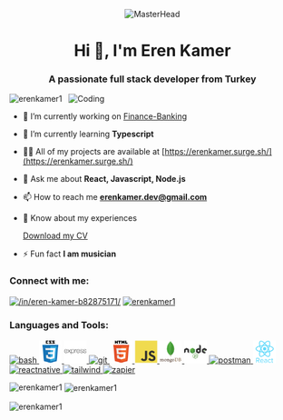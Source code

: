 <p align="center">
    <img src="https://user-images.githubusercontent.com/29340294/150726291-afd08470-3b21-4df6-8173-293ece555d4f.gif" alt="MasterHead" style="max-width: 100%; height: auto;">
</p>


<h1 align="center">Hi 👋, I'm Eren Kamer</h1>
<h3 align="center">A passionate full stack developer from Turkey</h3>
<img align="right" alt="Coding" width="400" src="https://cdn.dribbble.com/users/1162077/screenshots/3848914/media/7ed7d5ca074b48b328150e5a231e8d1f.gif">

<p align="left"> <img src="https://komarev.com/ghpvc/?username=erenkamer1&label=Profile%20views&color=0e75b6&style=flat" alt="erenkamer1" /> </p>



- 🔭 I’m currently working on [Finance-Banking](https://github.com/erenkamer1/Finance-Banking-System)

- 🌱 I’m currently learning **Typescript**

- 👨‍💻 All of my projects are available at [https://erenkamer.surge.sh/](https://erenkamer.surge.sh/)

- 💬 Ask me about **React, Javascript, Node.js**

- 📫 How to reach me **erenkamer.dev@gmail.com**

- 📄 Know about my experiences <p><a href="https://drive.usercontent.google.com/u/0/uc?id=1SnZK3ax_L5YPU0bUZGdhWTcKdGzDJlMc&export=download">Download my CV</a></p>

- ⚡ Fun fact **I am musician**

<h3 align="left">Connect with me:</h3>
<p align="left">
<a href="https://linkedin.com/in//in/eren-kamer-b82875171/" target="blank"><img align="center" src="https://raw.githubusercontent.com/rahuldkjain/github-profile-readme-generator/master/src/images/icons/Social/linked-in-alt.svg" alt="/in/eren-kamer-b82875171/" height="30" width="40" /></a>
<a href="https://instagram.com/erenkamer1" target="blank"><img align="center" src="https://raw.githubusercontent.com/rahuldkjain/github-profile-readme-generator/master/src/images/icons/Social/instagram.svg" alt="erenkamer1" height="30" width="40" /></a>
</p>

<h3 align="left">Languages and Tools:</h3>
<p align="left"> <a href="https://www.gnu.org/software/bash/" target="_blank" rel="noreferrer"> <img src="https://www.vectorlogo.zone/logos/gnu_bash/gnu_bash-icon.svg" alt="bash" width="40" height="40"/> </a> <a href="https://www.w3schools.com/css/" target="_blank" rel="noreferrer"> <img src="https://raw.githubusercontent.com/devicons/devicon/master/icons/css3/css3-original-wordmark.svg" alt="css3" width="40" height="40"/> </a> <a href="https://expressjs.com" target="_blank" rel="noreferrer"> <img src="https://raw.githubusercontent.com/devicons/devicon/master/icons/express/express-original-wordmark.svg" alt="express" width="40" height="40"/> </a> <a href="https://git-scm.com/" target="_blank" rel="noreferrer"> <img src="https://www.vectorlogo.zone/logos/git-scm/git-scm-icon.svg" alt="git" width="40" height="40"/> </a> <a href="https://www.w3.org/html/" target="_blank" rel="noreferrer"> <img src="https://raw.githubusercontent.com/devicons/devicon/master/icons/html5/html5-original-wordmark.svg" alt="html5" width="40" height="40"/> </a> <a href="https://developer.mozilla.org/en-US/docs/Web/JavaScript" target="_blank" rel="noreferrer"> <img src="https://raw.githubusercontent.com/devicons/devicon/master/icons/javascript/javascript-original.svg" alt="javascript" width="40" height="40"/> </a> <a href="https://www.mongodb.com/" target="_blank" rel="noreferrer"> <img src="https://raw.githubusercontent.com/devicons/devicon/master/icons/mongodb/mongodb-original-wordmark.svg" alt="mongodb" width="40" height="40"/> </a> <a href="https://nodejs.org" target="_blank" rel="noreferrer"> <img src="https://raw.githubusercontent.com/devicons/devicon/master/icons/nodejs/nodejs-original-wordmark.svg" alt="nodejs" width="40" height="40"/> </a> <a href="https://postman.com" target="_blank" rel="noreferrer"> <img src="https://www.vectorlogo.zone/logos/getpostman/getpostman-icon.svg" alt="postman" width="40" height="40"/> </a> <a href="https://reactjs.org/" target="_blank" rel="noreferrer"> <img src="https://raw.githubusercontent.com/devicons/devicon/master/icons/react/react-original-wordmark.svg" alt="react" width="40" height="40"/> </a> <a href="https://reactnative.dev/" target="_blank" rel="noreferrer"> <img src="https://reactnative.dev/img/header_logo.svg" alt="reactnative" width="40" height="40"/> </a> <a href="https://tailwindcss.com/" target="_blank" rel="noreferrer"> <img src="https://www.vectorlogo.zone/logos/tailwindcss/tailwindcss-icon.svg" alt="tailwind" width="40" height="40"/> </a> <a href="https://zapier.com" target="_blank" rel="noreferrer"> <img src="https://www.vectorlogo.zone/logos/zapier/zapier-icon.svg" alt="zapier" width="40" height="40"/> </a> </p>

<p><img align="left" src="https://github-readme-stats.vercel.app/api/top-langs?username=erenkamer1&show_icons=true&locale=en&layout=compact" alt="erenkamer1" /></p>

<p>&nbsp;<img align="center" src="https://github-readme-stats.vercel.app/api?username=erenkamer1&show_icons=true&locale=en" alt="erenkamer1" /></p>

<p><img align="center" src="https://github-readme-streak-stats.herokuapp.com/?user=erenkamer1&" alt="erenkamer1" /></p>
